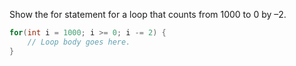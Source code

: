 Show the for statement for a loop that counts from 1000 to 0 by –2.
```java
for(int i = 1000; i >= 0; i -= 2) {
	// Loop body goes here.
}
```
